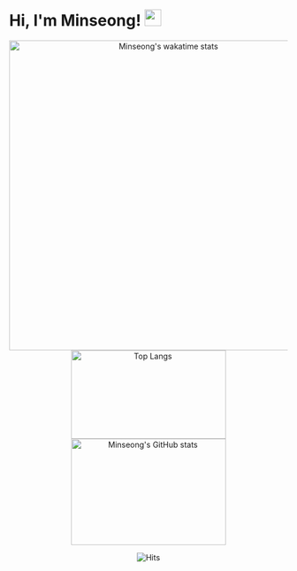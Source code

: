 
# Hi, I'm Minseong! <img src="https://raw.githubusercontent.com/MartinHeinz/MartinHeinz/master/wave.gif" width="30px">

<p align=center>
  
<img src="https://github-readme-stats.vercel.app/api/wakatime?username=mincastle98&theme=vue" alt="Minseong's wakatime stats" width="560">

<img src = "https://github-readme-stats.vercel.app/api/top-langs/?username=mincastle98&layout=compact&theme=vue&card_width=250&langs_count=5" alt="Top Langs" width="280" height="160">

<img src="https://github-readme-stats.vercel.app/api?username=mincastle98&show_icons=true&&hide=stars,issues&theme=vue&hide_rank=true" alt="Minseong's GitHub stats" width="280" height="192">

</p>


<div align=center>
  
![Hits](https://hits.seeyoufarm.com/api/count/incr/badge.svg?url=https%3A%2F%2Fgithub.com%2Fmincastle98&count_bg=%2304C0D7&title_bg=%23606060&icon=macys.svg&icon_color=%23E7E7E7&title=Hits&edge_flat=false)

</div>


<!--
**mincastle98/mincastle98** is a ✨ _special_ ✨ repository because its `README.md` (this file) appears on your GitHub profile.

Here are some ideas to get you started:

- 🔭 I’m currently working on ...
- 🌱 I’m currently learning ...
- 👯 I’m looking to collaborate on ...
- 🤔 I’m looking for help with ...
- 💬 Ask me about ...
- 📫 How to reach me: ...
- 😄 Pronouns: ...
- ⚡ Fun fact: ...
-->
